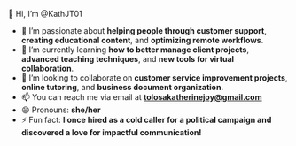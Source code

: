 👋 Hi, I’m @KathJT01  
- 👀 I’m passionate about **helping people through customer support**, **creating educational content**, and **optimizing remote workflows**.  
- 🌱 I’m currently learning **how to better manage client projects**, **advanced teaching techniques**, and **new tools for virtual collaboration**.  
- 💞️ I’m looking to collaborate on **customer service improvement projects**, **online tutoring**, and **business document organization**.  
- 📫 You can reach me via email at **tolosakatherinejoy@gmail.com** 
- 😄 Pronouns: **she/her**  
- ⚡ Fun fact: **I once hired as a cold caller for a political campaign and discovered a love for impactful communication!**  
